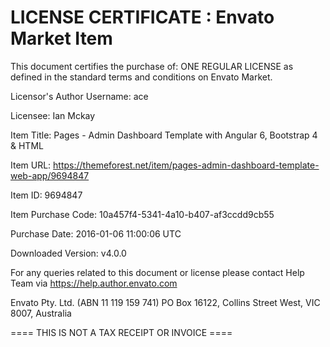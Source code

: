 LICENSE CERTIFICATE : Envato Market Item
==============================================

This document certifies the purchase of:
ONE REGULAR LICENSE
as defined in the standard terms and conditions on Envato Market.

Licensor's Author Username:
ace

Licensee:
Ian Mckay

Item Title:
Pages - Admin Dashboard Template with Angular 6, Bootstrap 4 & HTML

Item URL:
https://themeforest.net/item/pages-admin-dashboard-template-web-app/9694847

Item ID:
9694847

Item Purchase Code:
10a457f4-5341-4a10-b407-af3ccdd9cb55

Purchase Date:
2016-01-06 11:00:06 UTC

Downloaded Version:
v4.0.0

For any queries related to this document or license please contact Help Team via https://help.author.envato.com

Envato Pty. Ltd. (ABN 11 119 159 741)
PO Box 16122, Collins Street West, VIC 8007, Australia

==== THIS IS NOT A TAX RECEIPT OR INVOICE ====

